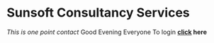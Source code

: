 # Sunsoft Consultancy Services
*This is one point contact*
Good Evening Everyone
To login **[click](login.html) here**
